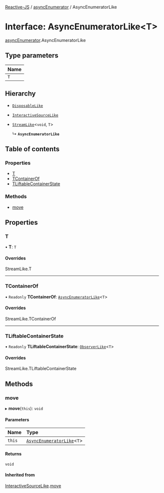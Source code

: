 [Reactive-JS](../README.md) / [asyncEnumerator](../modules/asyncEnumerator.md) / AsyncEnumeratorLike

# Interface: AsyncEnumeratorLike<T\>

[asyncEnumerator](../modules/asyncEnumerator.md).AsyncEnumeratorLike

## Type parameters

| Name |
| :------ |
| `T` |

## Hierarchy

- [`DisposableLike`](disposable.DisposableLike.md)

- [`InteractiveSourceLike`](interactiveSource.InteractiveSourceLike.md)

- [`StreamLike`](stream.StreamLike.md)<`void`, `T`\>

  ↳ **`AsyncEnumeratorLike`**

## Table of contents

### Properties

- [T](asyncEnumerator.AsyncEnumeratorLike.md#t)
- [TContainerOf](asyncEnumerator.AsyncEnumeratorLike.md#tcontainerof)
- [TLiftableContainerState](asyncEnumerator.AsyncEnumeratorLike.md#tliftablecontainerstate)

### Methods

- [move](asyncEnumerator.AsyncEnumeratorLike.md#move)

## Properties

### T

• **T**: `T`

#### Overrides

StreamLike.T

___

### TContainerOf

• `Readonly` **TContainerOf**: [`AsyncEnumeratorLike`](asyncEnumerator.AsyncEnumeratorLike.md)<`T`\>

#### Overrides

StreamLike.TContainerOf

___

### TLiftableContainerState

• `Readonly` **TLiftableContainerState**: [`ObserverLike`](observer.ObserverLike.md)<`T`\>

#### Overrides

StreamLike.TLiftableContainerState

## Methods

### move

▸ **move**(`this`): `void`

#### Parameters

| Name | Type |
| :------ | :------ |
| `this` | [`AsyncEnumeratorLike`](asyncEnumerator.AsyncEnumeratorLike.md)<`T`\> |

#### Returns

`void`

#### Inherited from

[InteractiveSourceLike](interactiveSource.InteractiveSourceLike.md).[move](interactiveSource.InteractiveSourceLike.md#move)
